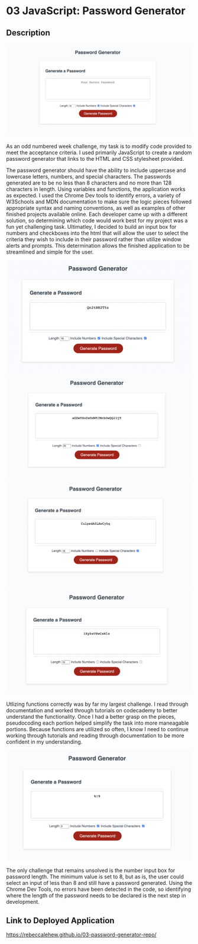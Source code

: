 # 03 JavaScript: Password Generator


## Description

![screenshot](./assets/images/screenshot-main.png)

As an odd numbered week challenge, my task is to modify code provided to meet the acceptance criteria. I used primarily JavaScript to create a random password generator that links to the HTML and CSS stylesheet provided. 

The password generator should have the ability to include uppercase and lowercase letters, numbers, and special characters. The passwords generated are to be no less than 8 characters and no more than 128 characters in length. Using variables and functions, the application works as expected. I used the Chrome Dev tools to identify errors, a variety of W3Schools and MDN documentation to make sure the logic pieces followed appropriate syntax and naming conventions, as well as examples of other finished projects available online. Each developer came up with a different solution, so determining which code would work best for my project was a fun yet challenging task. Ultimatley, I decided to build an input box for numbers and checkboxes into the html that will allow the user to select the criteria they wish to include in their password rather than utilize window alerts and prompts. This determination allows the finished application to be streamlined and simple for the user. 

![screenshot](./assets/images/screenshot-both.png)
![screenshot](./assets/images/screenshot-numbers.png)
![screenshot](./assets/images/screenshot-special.png)
![screenshot](./assets/images/screenshot-none.png)

Utlizing functions correctly was by far my largest challenge. I read through documentation and worked through tutorials on codecademy to better understand the functionality. Once I had a better grasp on the pieces, pseudocoding each portion helped simplify the task into more maneagable portions. Because functions are utilized so often, I know I need to continue working through tutorials and reading through documentation to be more confident in my understanding. 

![screenshot](./assets/images/screenshot-3char.png)

The only challenge that remains unsolved is the number input box for password length. The minimum value is set to 8, but as is, the user could select an input of less than 8 and still have a password generated. Using the Chrome Dev Tools, no errors have been detected in the code, so identifying where the length of the password needs to be declared is the next step in development. 


## Link to Deployed Application

https://rebeccalehew.github.io/03-password-generator-repo/